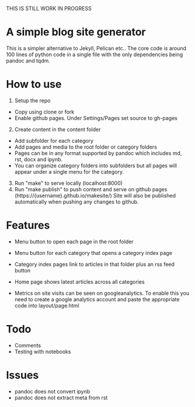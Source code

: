 THIS IS STILL WORK IN PROGRESS

A simple blog site generator
============================

This is a simpler alternative to Jekyll, Pelican etc.. The core code is around 100 lines of python code in a single file with the only dependencies being pandoc and tqdm.

How to use
==========

1. Setup the repo
* Copy using clone or fork
* Enable github pages. Under Settings/Pages set source to gh-pages
2. Create content in the content folder
* Add subfolder for each category
* Add pages and media to the root folder or category folders
* Pages can be in any format supported by pandoc which includes md, rst, docx and ipynb. 
* You can organize category folders into subfolders but all pages will appear under a single menu for the category.
3. Run "make" to serve locally (localhost:8000)
4. Run "make publish" to push content and serve on github pages (https://{username}.github.io/makesite/) Site will also be published automatically when pushing any changes to github.

Features
========

* Menu button to open each page in the root folder
* Menu button for each category that opens a category index page
* Category index pages link to articles in that folder plus an rss feed button
* Home page shows latest articles across all categories

* Metrics on site visits can be seen on googleanalytics. To enable this you need to create a google analytics account and paste the appropriate code into layout/page.html


Todo
====

* Comments
* Testing with notebooks

Issues
======

* pandoc does not convert ipynb
* pandoc does not extract meta from rst





